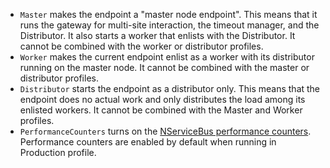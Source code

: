  * `Master` makes the endpoint a "master node endpoint". This means that it runs the gateway for multi-site interaction, the timeout manager, and the Distributor. It also starts a worker that enlists with the Distributor. It cannot be combined with the worker or distributor profiles.
 * `Worker` makes the current endpoint enlist as a worker with its distributor running on the master node. It cannot be combined with the master or distributor profiles.
 * `Distributor` starts the endpoint as a distributor only. This means that the endpoint does no actual work and only distributes the load among its enlisted workers. It cannot be combined with the Master and Worker profiles.
 * `PerformanceCounters` turns on the [NServiceBus performance counters](/nservicebus/operations/performance-counters.md). Performance counters are enabled by default when running in Production profile.